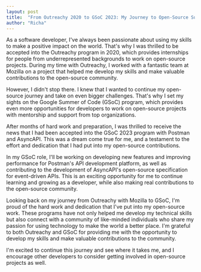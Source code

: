 ```yaml
---
layout: post
title:  "From Outreachy 2020 to GSoC 2023: My Journey to Open-Source Success"
author: "Richa"
---
```


As a software developer, I've always been passionate about using my skills to make a positive impact on the world. That's why I was thrilled to be accepted into the Outreachy program in 2020, which provides internships for people from underrepresented backgrounds to work on open-source projects. During my time with Outreachy, I worked with a fantastic team at Mozilla on a project that helped me develop my skills and make valuable contributions to the open-source community.

However, I didn't stop there. I knew that I wanted to continue my open-source journey and take on even bigger challenges. That's why I set my sights on the Google Summer of Code (GSoC) program, which provides even more opportunities for developers to work on open-source projects with mentorship and support from top organizations.

After months of hard work and preparation, I was thrilled to receive the news that I had been accepted into the GSoC 2023 program with Postman and AsyncAPI. This was a dream come true for me, and a testament to the effort and dedication that I had put into my open-source contributions.

In my GSoC role, I'll be working on developing new features and improving performance for Postman's API development platform, as well as contributing to the development of AsyncAPI's open-source specification for event-driven APIs. This is an exciting opportunity for me to continue learning and growing as a developer, while also making real contributions to the open-source community.

Looking back on my journey from Outreachy with Mozilla to GSoC, I'm proud of the hard work and dedication that I've put into my open-source work. These programs have not only helped me develop my technical skills but also connect with a community of like-minded individuals who share my passion for using technology to make the world a better place. I'm grateful to both Outreachy and GSoC for providing me with the opportunity to develop my skills and make valuable contributions to the community.

I'm excited to continue this journey and see where it takes me, and I encourage other developers to consider getting involved in open-source projects as well.